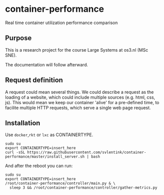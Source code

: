 # container-performance
Real time container utilization performance comparison

## Purpose

This is a research project for the course Large Systems at os3.nl (MSc SNE).

The documentation will follow afterward.

## Request definition

A request could mean several things.
We could describe a request as the loading of a website,
which could include multiple sources (e.g. html, css, js).
This would mean we keep our container 'alive' for a pre-defined time,
to facilite multiple HTTP requests, which serve a single web page request.

## Installation

Use `docker`,`rkt` or `lxc` as CONTAINERTYPE.
```shell
sudo su
export CONTAINERTYPE=insert_here
curl -sSL https://raw.githubusercontent.com/svlentink/container-performance/master/install_server.sh | bash
```

And after the reboot you can run:
```shell
sudo su
export CONTAINERTYPE=insert_here
/root/container-performance/controller/main.py & \
  sleep 3 && /root/container-performance/controller/gather-metrics.py
```

